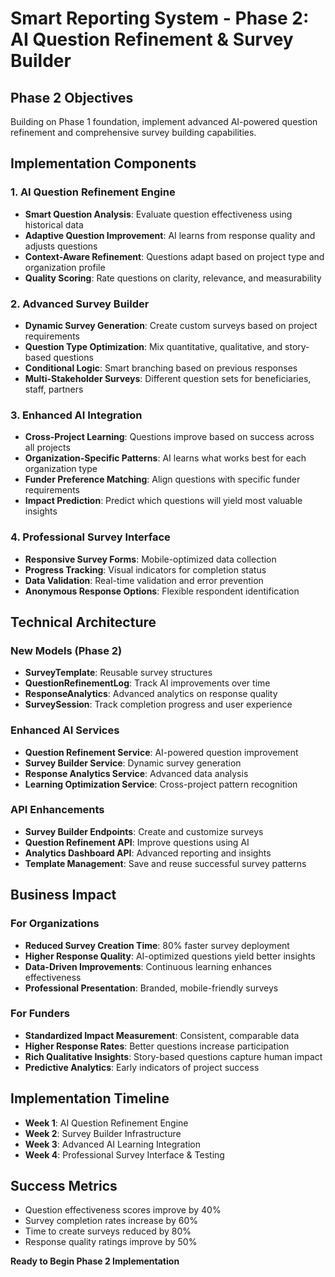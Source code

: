 # Smart Reporting System - Phase 2: AI Question Refinement & Survey Builder

## Phase 2 Objectives
Building on Phase 1 foundation, implement advanced AI-powered question refinement and comprehensive survey building capabilities.

## Implementation Components

### 1. AI Question Refinement Engine
- **Smart Question Analysis**: Evaluate question effectiveness using historical data
- **Adaptive Question Improvement**: AI learns from response quality and adjusts questions
- **Context-Aware Refinement**: Questions adapt based on project type and organization profile
- **Quality Scoring**: Rate questions on clarity, relevance, and measurability

### 2. Advanced Survey Builder
- **Dynamic Survey Generation**: Create custom surveys based on project requirements
- **Question Type Optimization**: Mix quantitative, qualitative, and story-based questions
- **Conditional Logic**: Smart branching based on previous responses
- **Multi-Stakeholder Surveys**: Different question sets for beneficiaries, staff, partners

### 3. Enhanced AI Integration
- **Cross-Project Learning**: Questions improve based on success across all projects
- **Organization-Specific Patterns**: AI learns what works best for each organization type
- **Funder Preference Matching**: Align questions with specific funder requirements
- **Impact Prediction**: Predict which questions will yield most valuable insights

### 4. Professional Survey Interface
- **Responsive Survey Forms**: Mobile-optimized data collection
- **Progress Tracking**: Visual indicators for completion status
- **Data Validation**: Real-time validation and error prevention
- **Anonymous Response Options**: Flexible respondent identification

## Technical Architecture

### New Models (Phase 2)
- **SurveyTemplate**: Reusable survey structures
- **QuestionRefinementLog**: Track AI improvements over time
- **ResponseAnalytics**: Advanced analytics on response quality
- **SurveySession**: Track completion progress and user experience

### Enhanced AI Services
- **Question Refinement Service**: AI-powered question improvement
- **Survey Builder Service**: Dynamic survey generation
- **Response Analytics Service**: Advanced data analysis
- **Learning Optimization Service**: Cross-project pattern recognition

### API Enhancements
- **Survey Builder Endpoints**: Create and customize surveys
- **Question Refinement API**: Improve questions using AI
- **Analytics Dashboard API**: Advanced reporting and insights
- **Template Management**: Save and reuse successful survey patterns

## Business Impact

### For Organizations
- **Reduced Survey Creation Time**: 80% faster survey deployment
- **Higher Response Quality**: AI-optimized questions yield better insights
- **Data-Driven Improvements**: Continuous learning enhances effectiveness
- **Professional Presentation**: Branded, mobile-friendly surveys

### For Funders
- **Standardized Impact Measurement**: Consistent, comparable data
- **Higher Response Rates**: Better questions increase participation
- **Rich Qualitative Insights**: Story-based questions capture human impact
- **Predictive Analytics**: Early indicators of project success

## Implementation Timeline
- **Week 1**: AI Question Refinement Engine
- **Week 2**: Survey Builder Infrastructure  
- **Week 3**: Advanced AI Learning Integration
- **Week 4**: Professional Survey Interface & Testing

## Success Metrics
- Question effectiveness scores improve by 40%
- Survey completion rates increase by 60%
- Time to create surveys reduced by 80%
- Response quality ratings improve by 50%

**Ready to Begin Phase 2 Implementation**